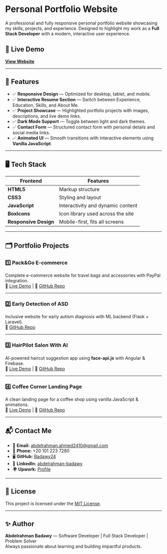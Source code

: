 # Personal Portfolio Website

A professional and fully responsive personal portfolio website showcasing my skills, projects, and experience. Designed to highlight my work as a **Full Stack Developer** with a modern, interactive user experience.

## 🚀 Live Demo

[**View Website**](https://badawy24.github.io/Badawy-Portfolio/)  

---

## 📂 Features

- ✅ **Responsive Design** — Optimized for desktop, tablet, and mobile.
- ✅ **Interactive Resume Section** — Switch between Experience, Education, Skills, and About Me.
- ✅ **Project Showcase** — Highlighted portfolio projects with images, descriptions, and live demo links.
- ✅ **Dark Mode Support** — Toggle between light and dark themes.
- ✅ **Contact Form** — Structured contact form with personal details and social media links.
- ✅ **Animated UI** — Smooth transitions with interactive elements using **Vanilla JavaScript**.

---

## 🖥️ Tech Stack

| Frontend      | Features                                  |
|---------------|-------------------------------------------|
| **HTML5**     | Markup structure                          |
| **CSS3**      | Styling and layout                        |
| **JavaScript**| Interactivity and dynamic content         |
| **BoxIcons**  | Icon library used across the site         |
| **Responsive Design** | Mobile-first, fits all screens    |

---

## 🗂️ Portfolio Projects

### 1️⃣ **Pack&Go E-commerce**
Complete e-commerce website for travel bags and accessories with PayPal integration.  
🔗 [Live Demo](https://packgotrial.netlify.app/) | 📂 [GitHub Repo](https://github.com/Badawy24/Pack-Go)

---

### 2️⃣ **Early Detection of ASD**
Inclusive website for early autism diagnosis with ML backend (Flask + Laravel).  
📂 [GitHub Repo](https://github.com/Badawy24/Autism_Graduation_Project)

---

### 3️⃣ **HairPilot Salon With AI**
AI-powered haircut suggestion app using **face-api.js** with Angular & Firebase.  
🔗 [Live Demo](https://hair-pilot.vercel.app/home) | 📂 [GitHub Repo](https://github.com/Badawy24/HairPilot)

---

### 4️⃣ **Coffee Corner Landing Page**
A clean landing page for a coffee shop using vanilla JavaScript & animations.  
🔗 [Live Demo](https://badawy24.github.io/Coffee_Corner/) | 📂 [GitHub Repo](https://github.com/Badawy24/Coffee_Corner)

---

## 📬 Contact Me

- 📧 **Email:** [abdelrahman.ahmed2410@gmail.com](mailto:abdelrahman.ahmed2410@gmail.com)
- 📱 **Phone:** +20 101 223 7280
- 🖥️ **GitHub:** [Badawy24](https://github.com/Badawy24)
- 💼 **LinkedIn:** [abdelrahman-badawy](https://www.linkedin.com/in/abdelrahman-badawy-70375b1b6/)
- 🌍 **Upwork:** [Profile](https://www.upwork.com/freelancers/~01a62c6eb821a02304)

---

## 📌 License

This project is licensed under the [MIT License](LICENSE).

---

## ✨ Author

**Abdelrahman Badawy** — Software Developer | Full Stack Developer | Problem Solver  
Always passionate about learning and building impactful products.
